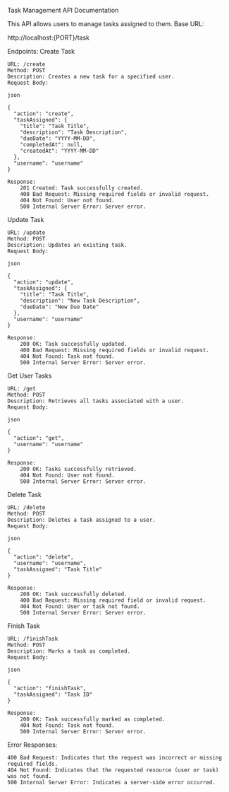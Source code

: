 Task Management API Documentation

This API allows users to manage tasks assigned to them.
Base URL:



http://localhost:{PORT}/task

Endpoints:
Create Task

    URL: /create
    Method: POST
    Description: Creates a new task for a specified user.
    Request Body:

    json

    {
      "action": "create",
      "taskAssigned": {
        "title": "Task Title",
        "description": "Task Description",
        "dueDate": "YYYY-MM-DD",
        "completedAt": null,
        "createdAt": "YYYY-MM-DD"
      },
      "username": "username"
    }

    Response:
        201 Created: Task successfully created.
        400 Bad Request: Missing required fields or invalid request.
        404 Not Found: User not found.
        500 Internal Server Error: Server error.

Update Task

    URL: /update
    Method: POST
    Description: Updates an existing task.
    Request Body:

    json

    {
      "action": "update",
      "taskAssigned": {
        "title": "Task Title",
        "description": "New Task Description",
        "dueDate": "New Due Date"
      },
      "username": "username"
    }

    Response:
        200 OK: Task successfully updated.
        400 Bad Request: Missing required fields or invalid request.
        404 Not Found: Task not found.
        500 Internal Server Error: Server error.

Get User Tasks

    URL: /get
    Method: POST
    Description: Retrieves all tasks associated with a user.
    Request Body:

    json

    {
      "action": "get",
      "username": "username"
    }

    Response:
        200 OK: Tasks successfully retrieved.
        404 Not Found: User not found.
        500 Internal Server Error: Server error.

Delete Task

    URL: /delete
    Method: POST
    Description: Deletes a task assigned to a user.
    Request Body:

    json

    {
      "action": "delete",
      "username": "username",
      "taskAssigned": "Task Title"
    }

    Response:
        200 OK: Task successfully deleted.
        400 Bad Request: Missing required field or invalid request.
        404 Not Found: User or task not found.
        500 Internal Server Error: Server error.

Finish Task

    URL: /finishTask
    Method: POST
    Description: Marks a task as completed.
    Request Body:

    json

    {
      "action": "finishTask",
      "taskAssigned": "Task ID"
    }

    Response:
        200 OK: Task successfully marked as completed.
        404 Not Found: Task not found.
        500 Internal Server Error: Server error.

Error Responses:

    400 Bad Request: Indicates that the request was incorrect or missing required fields.
    404 Not Found: Indicates that the requested resource (user or task) was not found.
    500 Internal Server Error: Indicates a server-side error occurred.
